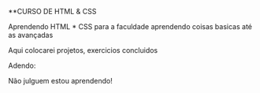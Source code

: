 **CURSO DE HTML & CSS

Aprendendo HTML * CSS para a faculdade
aprendendo coisas basicas até as avançadas

Aqui colocarei projetos, exercicios concluidos

Adendo:

Não julguem estou aprendendo!
